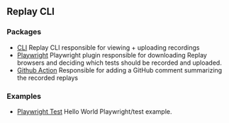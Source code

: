 ## Replay CLI

### Packages

- [CLI]() Replay CLI responsible for viewing + uploading recordings
- [Playwright]() Playwright plugin responsible for downloading Replay browsers and deciding which tests should be recorded and uploaded.
- [Github Action]() Responsible for adding a GitHub comment summarizing the recorded replays

### Examples

- [Playwright Test]() Hello World Playwright/test example.
